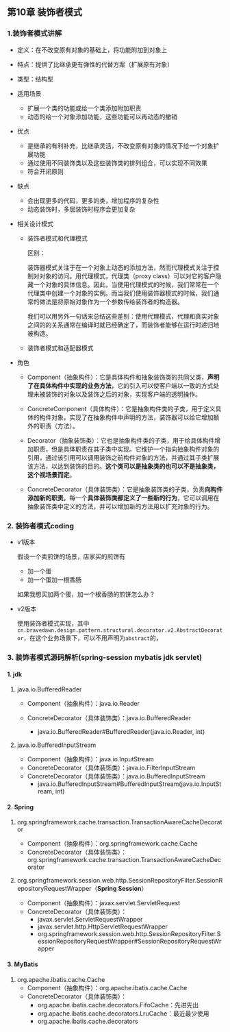 ## 第10章 装饰者模式

### 1.装饰者模式讲解 

* 定义：在不改变原有对象的基础上，将功能附加到对象上

* 特点：提供了比继承更有弹性的代替方案（扩展原有对象）

* 类型：结构型

* 适用场景

  * 扩展一个类的功能或给一个类添加附加职责
  * 动态的给一个对象添加功能，这些功能可以再动态的撤销

* 优点

  * 是继承的有利补充，比继承灵活，不改变原有对象的情况下给一个对象扩展功能
  * 通过使用不同装饰类以及这些装饰类的排列组合，可以实现不同效果
  * 符合开闭原则

* 缺点

  * 会出现更多的代码，更多的类，增加程序的复杂性
  * 动态装饰时，多层装饰时程序会更加复杂

* 相关设计模式

  * 装饰者模式和代理模式

    区别：

    装饰器模式关注于在一个对象上动态的添加方法，然而代理模式关注于控制对对象的访问。用代理模式，代理类（proxy class）可以对它的客户隐藏一个对象的具体信息。因此，当使用代理模式的时候，我们常常在一个代理类中创建一个对象的实例。而当我们使用装饰器模式的时候，我们通常的做法是将原始对象作为一个参数传给装饰者的构造器。

    我们可以用另外一句话来总结这些差别：使用代理模式，代理和真实对象之间的的关系通常在编译时就已经确定了，而装饰者能够在运行时递归地被构造。

  * 装饰者模式和适配器模式

* 角色

  * Component（抽象构件）：它是具体构件和抽象装饰类的共同父类，**声明了在具体构件中实现的业务方法**，它的引入可以使客户端以一致的方式处理未被装饰的对象以及装饰之后的对象，实现客户端的透明操作。

  * ConcreteComponent（具体构件）：它是抽象构件类的子类，用于定义具体的构件对象，实现了在抽象构件中声明的方法，装饰器可以给它增加额外的职责（方法）。

  * Decorator（抽象装饰类）：它也是抽象构件类的子类，用于给具体构件增加职责，但是具体职责在其子类中实现。它维护一个指向抽象构件对象的引用，通过该引用可以调用装饰之前构件对象的方法，并通过其子类扩展该方法，以达到装饰的目的。**这个类可以是抽象类的也可以不是抽象类，这个视场景而定**。

  * ConcreteDecorator（具体装饰类）：它是抽象装饰类的子类，负责**向构件添加新的职责**。每一个**具体装饰类都定义了一些新的行为**，它可以调用在抽象装饰类中定义的方法，并可以增加新的方法用以扩充对象的行为。

### 2. 装饰者模式coding

* v1版本

  假设一个卖煎饼的场景，店家买的煎饼有

  * 加一个蛋
  * 加一个蛋加一根香肠

  如果我想买加两个蛋，加一个根香肠的煎饼怎么办？

* v2版本

  使用装饰者模式实现，其中`cn.bravedawn.design.pattern.structural.decorator.v2.AbstractDecorator`，在这个业务场景下，可以不用声明为`abstract`的，

### 3. 装饰者模式源码解析(spring-session mybatis jdk servlet)

#### 1. jdk

1. java.io.BufferedReader

   * Component（抽象构件）：java.io.Reader

   * ConcreteDecorator（具体装饰类）：java.io.BufferedReader
     * java.io.BufferedReader#BufferedReader(java.io.Reader, int)

2. java.io.BufferedInputStream

   * Component（抽象构件）：java.io.InputStream
   * ConcreteDecorator（具体装饰类）：java.io.FilterInputStream
   * ConcreteDecorator（具体装饰类）：java.io.BufferedInputStream
     * java.io.BufferedInputStream#BufferedInputStream(java.io.InputStream, int)

#### 2. Spring

1. org.springframework.cache.transaction.TransactionAwareCacheDecorator
  
   * Component（抽象构件）：org.springframework.cache.Cache
   * ConcreteDecorator（具体装饰类）：org.springframework.cache.transaction.TransactionAwareCacheDecorator
   
2. org.springframework.session.web.http.SessionRepositoryFilter.SessionRepositoryRequestWrapper（**Spring Session**）

   * Component（抽象构件）：javax.servlet.ServletRequest
   * ConcreteDecorator（具体装饰类）：
     * javax.servlet.ServletRequestWrapper
     * javax.servlet.http.HttpServletRequestWrapper
     * org.springframework.session.web.http.SessionRepositoryFilter.SessionRepositoryRequestWrapper#SessionRepositoryRequestWrapper


#### 3. MyBatis

1. org.apache.ibatis.cache.Cache
   * Component（抽象构件）：org.apache.ibatis.cache.Cache
   * ConcreteDecorator（具体装饰类）：
     * org.apache.ibatis.cache.decorators.FifoCache：先进先出
     * org.apache.ibatis.cache.decorators.LruCache：最近最少使用
     * org.apache.ibatis.cache.decorators